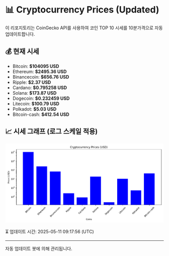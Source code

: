 
# 📊 Cryptocurrency Prices (Updated)

이 리포지토리는 CoinGecko API를 사용하여 코인 TOP 10 시세를 10분가격으로 자동 업데이트합니다.

## 💰 현재 시세
- Bitcoin: **$104095 USD**
- Ethereum: **$2495.36 USD**
- Binancecoin: **$656.76 USD**
- Ripple: **$2.37 USD**
- Cardano: **$0.795258 USD**
- Solana: **$173.87 USD**
- Dogecoin: **$0.232459 USD**
- Litecoin: **$100.79 USD**
- Polkadot: **$5.03 USD**
- Bitcoin-cash: **$412.54 USD**

## 📈 시세 그래프 (로그 스케일 적용)
![Crypto Prices](crypto_prices.png)

⏳ 업데이트 시간: 2025-05-11 09:17:56 (UTC)

---
자동 업데이트 봇에 의해 관리됩니다.
